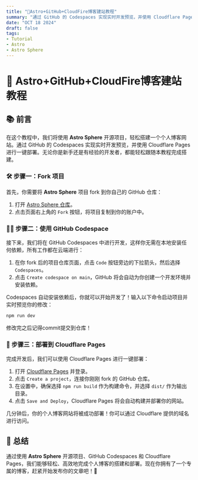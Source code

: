 ```yaml
---
title: "🚀Astro+GitHub+CloudFire博客建站教程"
summary: "通过 GitHub 的 Codespaces 实现实时开发预览，并使用 Cloudflare Pages 进行一键部署。"
date: "OCT 18 2024"
draft: false
tags:
- Tutorial
- Astro
- Astro Sphere
---
```


# 🚀 Astro+GitHub+CloudFire博客建站教程

## 📚 前言
在这个教程中，我们将使用 **Astro Sphere** 开源项目，轻松搭建一个个人博客网站。通过 GitHub 的 Codespaces 实现实时开发预览，并使用 Cloudflare Pages 进行一键部署。无论你是新手还是有经验的开发者，都能轻松跟随本教程完成搭建。

### 🛠️ 步骤一：Fork 项目
首先，你需要将 **Astro Sphere** 项目 fork 到你自己的 GitHub 仓库：

1. 打开 [Astro Sphere 仓库](https://github.com/lancerossdev/astro-sphere)。
2. 点击页面右上角的 `Fork` 按钮，将项目复制到你的账户中。

### 🧑‍💻 步骤二：使用 GitHub Codespace
接下来，我们将在 GitHub Codespaces 中进行开发，这样你无需在本地安装任何依赖，所有工作都在云端进行：

1. 在你 fork 后的项目仓库页面，点击 `Code` 按钮旁边的下拉箭头，然后选择 `Codespaces`。
2. 点击 `Create codespace on main`，GitHub 将会自动为你创建一个开发环境并安装依赖。

Codespaces 自动安装依赖后，你就可以开始开发了！输入以下命令启动项目并实时预览你的修改：

```bash
npm run dev
```
修改完之后记得commit提交到仓库！

### 🚀 步骤三：部署到 Cloudflare Pages
完成开发后，我们可以使用 Cloudflare Pages 进行一键部署：

1. 打开 [Cloudflare Pages](https://pages.cloudflare.com/) 并登录。
2. 点击 `Create a project`，连接你刚刚 fork 的 GitHub 仓库。
3. 在设置中，确保选择 `npm run build` 作为构建命令，并选择 `dist/` 作为输出目录。
4. 点击 `Save and Deploy`，Cloudflare Pages 将会自动构建并部署你的网站。

几分钟后，你的个人博客网站将被成功部署！你可以通过 Cloudflare 提供的域名进行访问。

## 🎉 总结
通过使用 **Astro Sphere** 开源项目、GitHub Codespaces 和 Cloudflare Pages，我们能够轻松、高效地完成个人博客的搭建和部署。现在你拥有了一个专属的博客，赶紧开始发布你的文章吧！🚀
